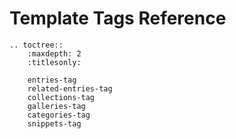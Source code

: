 # Template Tags Reference


```eval_rst
.. toctree::
    :maxdepth: 2
    :titlesonly:

    entries-tag
    related-entries-tag
    collections-tag
    galleries-tag
    categories-tag
    snippets-tag
```